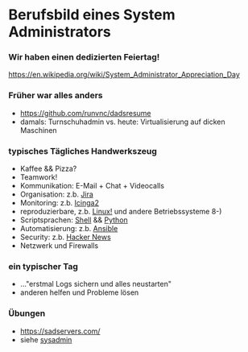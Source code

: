 # Berufsbild eines System Administrators

### Wir haben einen dedizierten Feiertag!
https://en.wikipedia.org/wiki/System_Administrator_Appreciation_Day

### Früher war alles anders
* https://github.com/runvnc/dadsresume
* damals: Turnschuhadmin vs. heute: Virtualisierung auf dicken Maschinen

### typisches Tägliches Handwerkszeug
* Kaffee && Pizza?
* Teamwork!
* Kommunikation: E-Mail + Chat + Videocalls
* Organisation: z.b. [Jira](https://de.wikipedia.org/wiki/Jira_(Software))
* Monitoring: z.b. [Icinga2](https://icinga.com/docs/icinga-2/latest/doc/01-about/)
* reproduzierbare, z.b. [Linux!](https://kernel.org/) und andere Betriebssysteme 8-)
* Scriptsprachen: [Shell](https://www.shellcheck.net/) && [Python](https://www.python.org/)
* Automatisierung: z.b. [Ansible](https://www.ansible.com/)
* Security: z.b. [Hacker News](https://news.ycombinator.com/news)
* Netzwerk und Firewalls

### ein typischer Tag
* ..."erstmal Logs sichern und alles neustarten"
* anderen helfen und Probleme lösen

### Übungen
* https://sadservers.com/
* siehe [sysadmin](https://github.com/bittorf/sysadmin)

